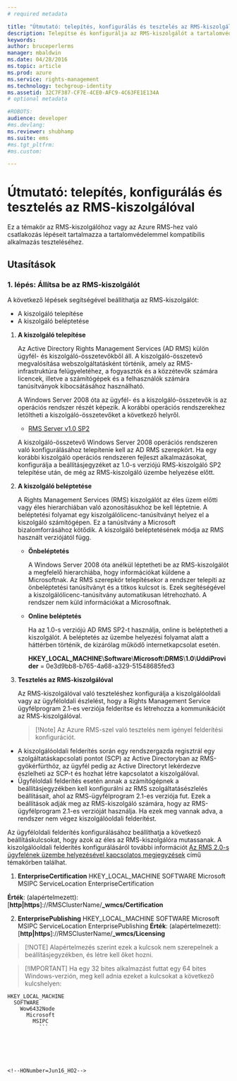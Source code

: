 ```yaml
---
# required metadata

title: "Útmutató: telepítés, konfigurálás és tesztelés az RMS-kiszolgálóval | Azure RMS"
description: Telepítse és konfigurálja az RMS-kiszolgálót a tartalomvédelemmel kompatibilis alkalmazás teszteléséhez.
keywords:
author: bruceperlerms
manager: mbaldwin
ms.date: 04/28/2016
ms.topic: article
ms.prod: azure
ms.service: rights-management
ms.technology: techgroup-identity
ms.assetid: 32C7F387-CF7E-4CE0-AFC9-4C63FE1E134A
# optional metadata

#ROBOTS:
audience: developer
#ms.devlang:
ms.reviewer: shubhamp
ms.suite: ems
#ms.tgt_pltfrm:
#ms.custom:

---
```


# Útmutató: telepítés, konfigurálás és tesztelés az RMS-kiszolgálóval

Ez a témakör az RMS-kiszolgálóhoz vagy az Azure RMS-hez való csatlakozás lépéseit tartalmazza a tartalomvédelemmel kompatibilis alkalmazás teszteléséhez.
 
## Utasítások

### 1. lépés: Állítsa be az RMS-kiszolgálót

A következő lépések segítségével beállíthatja az RMS-kiszolgálót:

-   A kiszolgáló telepítése
-   A kiszolgáló beléptetése

1.  **A kiszolgáló telepítése**

    Az Active Directory Rights Management Services (AD RMS) külön ügyfél- és kiszolgáló-összetevőkből áll. A kiszolgáló-összetevő megvalósítása webszolgáltatásként történik, amely az RMS-infrastruktúra felügyeletéhez, a fogyasztók és a közzétevők számára licencek, illetve a számítógépek és a felhasználók számára tanúsítványok kibocsátásához használható.

    A Windows Server 2008 óta az ügyfél- és a kiszolgáló-összetevők is az operációs rendszer részét képezik. A korábbi operációs rendszerekhez letöltheti a kiszolgáló-összetevőket a következő helyről.

    -   [RMS Server v1.0 SP2](http://go.microsoft.com/fwlink/p/?linkid=73722)

    A kiszolgáló-összetevő Windows Server 2008 operációs rendszeren való konfigurálásához telepítenie kell az AD RMS szerepkört. Ha egy korábbi kiszolgáló operációs rendszeren fejleszt alkalmazásokat, konfigurálja a beállításjegyzéket az 1.0-s verziójú RMS-kiszolgáló SP2 telepítése után, de még az RMS-kiszolgáló üzembe helyezése előtt.

2.  **A kiszolgáló beléptetése**

    A Rights Management Services (RMS) kiszolgálót az éles üzem előtti vagy éles hierarchiában való azonosításukhoz be kell léptetnie. A beléptetési folyamat egy kiszolgálólicenc-tanúsítványt helyez el a kiszolgáló számítógépen. Ez a tanúsítvány a Microsoft bizalomforrásához kötődik. A kiszolgáló beléptetésének módja az RMS használt verziójától függ.

    -   **Önbeléptetés**

        A Windows Server 2008 óta anélkül léptetheti be az RMS-kiszolgálót a megfelelő hierarchiába, hogy információkat küldene a Microsoftnak. Az RMS szerepkör telepítésekor a rendszer telepíti az önbeléptetési tanúsítványt és a titkos kulcsot is. Ezek segítéségével a kiszolgálólicenc-tanúsítvány automatikusan létrehozható. A rendszer nem küld információkat a Microsoftnak.

    -   **Online beléptetés**

        Ha az 1.0-s verziójú AD RMS SP2-t használja, online is beléptetheti a kiszolgálót. A beléptetés az üzembe helyezési folyamat alatt a háttérben történik, de kizárólag működő internetkapcsolat esetén.

        **HKEY\_LOCAL\_MACHINE**\\**Software**\\**Microsoft**\\**DRMS**\\**1.0**\\**UddiProvider** = 0e3d9bb8-b765-4a68-a329-51548685fed3

3. **Tesztelés az RMS-kiszolgálóval**

    Az RMS-kiszolgálóval való teszteléshez konfigurálja a kiszolgálóoldali vagy az ügyféloldali észlelést, hogy a Rights Management Service ügyfélprogram 2.1-es verziója felderítse és létrehozza a kommunikációt az RMS-kiszolgálóval.

    > [!Note] Az Azure RMS-szel való tesztelés nem igényel felderítési konfigurációt.

  - A kiszolgálóoldali felderítés során egy rendszergazda regisztrál egy szolgáltatáskapcsolati pontot (SCP) az Active Directoryban az RMS-gyökérfürthöz, az ügyfél pedig az Active Directoryt lekérdezve észlelheti az SCP-t és hozhat létre kapcsolatot a kiszolgálóval.
  - Ügyféloldali felderítés esetén annak a számítógépnek a beállításjegyzékben kell konfigurálni az RMS szolgáltatásészlelés beállításait, ahol az RMS-ügyfélprogram 2.1-es verziója fut. Ezek a beállítások adják meg az RMS-kiszolgáló számára, hogy az RMS-ügyfélprogram 2.1-es verzióját használja. Ha ezek meg vannak adva, a rendszer nem végez kiszolgálóoldali felderítést.

  Az ügyféloldali felderítés konfigurálásához beállíthatja a következő beállításkulcsokat, hogy azok az éles az RMS-kiszolgálóra mutassanak. A kiszolgálóoldali felderítés konfigurálásáról további információt [Az RMS 2.0-s ügyfelének üzembe helyezésével kapcsolatos megjegyzések](https://technet.microsoft.com/en-us/library/jj159267(WS.10).aspx) című témakörben találhat.

1. **EnterpriseCertification**
        HKEY_LOCAL_MACHINE        SOFTWARE          Microsoft            MSIPC              ServiceLocation                EnterpriseCertification

  **Érték**: (alapértelmezett): [**http|https**]://RMSClusterName/**_wmcs/Certification**

2. **EnterprisePublishing**
        HKEY_LOCAL_MACHINE        SOFTWARE          Microsoft            MSIPC              ServiceLocation                EnterprisePublishing **Érték**: (alapértelmezett): [**http|https**]://RMSClusterName/**_wmcs/Licensing**

>[!NOTE] Alapértelmezés szerint ezek a kulcsok nem szerepelnek a beállításjegyzékben, és létre kell őket hozni.

>[!IMPORTANT] Ha egy 32 bites alkalmazást futtat egy 64 bites Windows-verzión, meg kell adnia ezeket a kulcsokat a következő kulcshelyen:<p>
  ```    
  HKEY_LOCAL_MACHINE
    SOFTWARE
      Wow6432Node
        Microsoft
          MSIPC
            ```

 

 


<!--HONumber=Jun16_HO2-->



